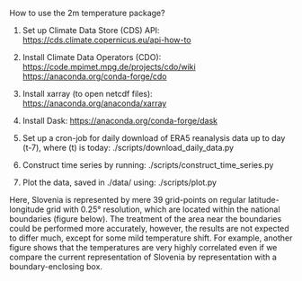 How to use the 2m temperature package?

1. Set up Climate Data Store (CDS) API:
https://cds.climate.copernicus.eu/api-how-to 

2. Install Climate Data Operators (CDO):
https://code.mpimet.mpg.de/projects/cdo/wiki 
https://anaconda.org/conda-forge/cdo 

3. Install xarray (to open netcdf files):
https://anaconda.org/anaconda/xarray 

4. Install Dask:
https://anaconda.org/conda-forge/dask

5. Set up a cron-job for daily download of ERA5 reanalysis data up to day (t-7), where (t) is today:
./scripts/download_daily_data.py

6. Construct time series by running:
./scripts/construct_time_series.py

7. Plot the data, saved in ./data/ using:
./scripts/plot.py

Here, Slovenia is represented by mere 39 grid-points on  regular latitude-longitude grid with 0.25° resolution, which are located within the national boundaries (figure below). The treatment of the area near the boundaries could be performed more accurately, however, the results are not expected to differ much, except for some mild temperature shift. For example, another figure shows that the temperatures are very highly correlated even if we compare the current representation of Slovenia by representation with a boundary-enclosing box. 
